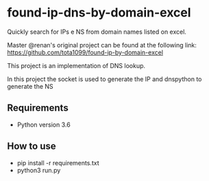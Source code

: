 # found-ip-dns-by-domain-excel

Quickly search for IPs e NS from domain names listed on excel.

Master @renan's original project can be found at the following link:
	https://github.com/tota1099/found-ip-by-domain-excel

This project is an implementation of DNS lookup.

In this project the socket is used to generate the IP and dnspython to generate the NS

## Requirements

* Python version 3.6

## How to use

* pip install -r requirements.txt
* python3 run.py
